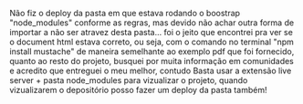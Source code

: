 Não fiz o deploy da pasta em que estava rodando o boostrap "node_modules" conforme as regras, mas devido não achar outra forma de importar a não ser atravez desta pasta... foi o jeito que encontrei pra ver se o document html estava correto, ou seja, com o comando no terminal "npm install mustache" de maneira semelhante ao exemplo pdf que foi fornecido, quanto ao resto do projeto, busquei por muita informação em comunidades e acredito que entreguei o meu melhor, contudo Basta usar a extensão live server + pasta node_modules para vizualizar o projeto, quando vizualizarem o depositório posso fazer um deploy da pasta também!
